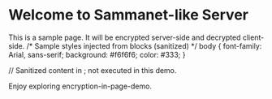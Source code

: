 # Welcome to Sammanet-like Server

This is a sample page. It will be encrypted server-side and decrypted client-side.
<snet-style>
/* Sample styles injected from <snet-style> blocks (sanitized) */
body { font-family: Arial, sans-serif; background: #f6f6f6; color: #333; }
</snet-style>

<snet-script>
// Sanitized content in <snet-script>; not executed in this demo.
</snet-script>

Enjoy exploring encryption-in-page-demo.